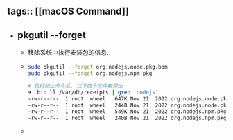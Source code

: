 tags:: [[macOS Command]]
---

- ## pkgutil --forget
	- 移除系统中执行安装包的信息.
	- ``` zsh
	  sudo pkgutil --forget org.nodejs.node.pkg.bom
	  sudo pkgutil --forget org.nodejs.npm.pkg
	  
	  # 执行如上命令后, 以下四个文件被移出
	  ➜  bin ll /var/db/receipts | grep 'nodejs'
	  -rw-r--r--  1 root  wheel   647K Nov 21  2022 org.nodejs.node.pkg.bom
	  -rw-r--r--  1 root  wheel   244B Nov 21  2022 org.nodejs.node.pkg.plist
	  -rw-r--r--  1 root  wheel   549K Nov 21  2022 org.nodejs.npm.pkg.bom
	  -rw-r--r--  1 root  wheel   240B Nov 21  2022 org.nodejs.npm.pkg.plist
	  ```
	-